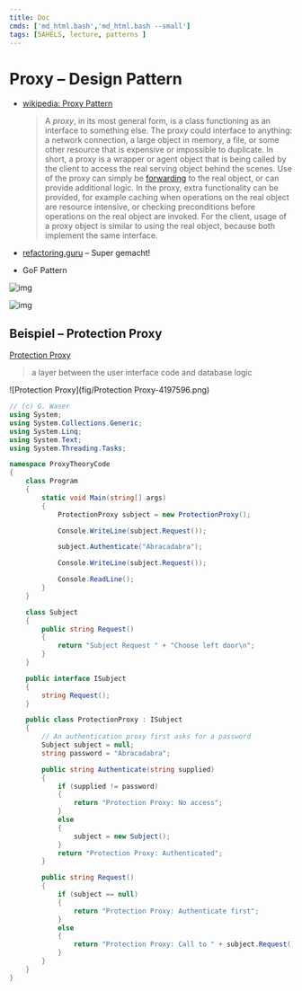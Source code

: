 ```yaml
---
title: Doc
cmds: ['md_html.bash','md_html.bash --small']
tags: [5AHELS, lecture, patterns ]
---
```


# Proxy – Design Pattern

- [wikipedia: Proxy Pattern](https://en.wikipedia.org/wiki/Proxy_pattern) 

  > A *proxy*, in its most general form, is a class functioning as an interface to something else. The proxy could interface to anything: a network connection, a large object in memory, a file, or some other resource that is expensive or impossible to duplicate. In short, a proxy is a wrapper or agent object that is being called by the client to access the real serving object behind the scenes. Use of the proxy can simply be [forwarding](https://en.wikipedia.org/wiki/Forwarding_(object-oriented_programming)) to the real object, or can provide additional logic. In the proxy, extra functionality can be provided, for example caching when operations on the real object are resource intensive, or checking preconditions before operations on the real object are invoked. For the client, usage of a proxy object is similar to using the real object, because both implement the same interface.

- [refactoring.guru](https://refactoring.guru/design-patterns/proxy) – Super gemacht!

- GoF Pattern

![img](fig/W3sDesign_Proxy_Design_Pattern_UML.jpg)

![img](fig/439px-Proxy_pattern_diagram.svg.png)



## Beispiel – Protection Proxy

 [Protection Proxy](https://sites.google.com/site/designpatternswiki/SecurityDesignPatterns/protection-proxy)

> a layer between the user interface code and database logic

![Protection Proxy](fig/Protection Proxy-4197596.png)





```csharp
// (c) G. Waser
using System;
using System.Collections.Generic;
using System.Linq;
using System.Text;
using System.Threading.Tasks;

namespace ProxyTheoryCode
{
    class Program
    {
        static void Main(string[] args)
        {
            ProtectionProxy subject = new ProtectionProxy();

            Console.WriteLine(subject.Request());

            subject.Authenticate("Abracadabra");

            Console.WriteLine(subject.Request());

            Console.ReadLine();
        }
    }

    class Subject
    {
        public string Request()
        {
            return "Subject Request " + "Choose left door\n";
        }
    }

    public interface ISubject
    {
        string Request();
    }

    public class ProtectionProxy : ISubject
    {
        // An authentication proxy first asks for a password
        Subject subject = null;
        string password = "Abracadabra";

        public string Authenticate(string supplied)
        {
            if (supplied != password)
            {
                return "Protection Proxy: No access";
            }
            else
            {
                subject = new Subject();
            }
            return "Protection Proxy: Authenticated";
        }

        public string Request()
        {
            if (subject == null)
            {
                return "Protection Proxy: Authenticate first";
            }
            else
            {
                return "Protection Proxy: Call to " + subject.Request();
            }
        }
    }
}

```

